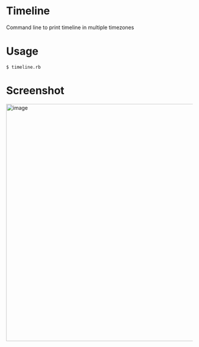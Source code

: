 # Timeline
Command line to print timeline in multiple timezones

# Usage

```
$ timeline.rb
```

# Screenshot

<img width="640" alt="image" src="https://github.com/narutaro/timeline/assets/4873581/55510417-d565-40e4-8434-96c9b1a23082">
